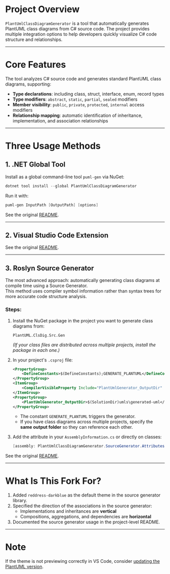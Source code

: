 # Project Overview

`PlantUmlClassDiagramGenerator` is a tool that automatically generates PlantUML class diagrams from C# source code. The project provides multiple integration options to help developers quickly visualize C# code structure and relationships.

---

# Core Features

The tool analyzes C# source code and generates standard PlantUML class diagrams, supporting:

- **Type declarations**: including class, struct, interface, enum, record types  
- **Type modifiers**: `abstract`, `static`, `partial`, `sealed` modifiers  
- **Member visibility**: `public`, `private`, `protected`, `internal` access modifiers  
- **Relationship mapping**: automatic identification of inheritance, implementation, and association relationships  

---

# Three Usage Methods

## 1. .NET Global Tool

Install as a global command-line tool `puml-gen` via NuGet:

```powershell
dotnet tool install --global PlantUmlClassDiagramGenerator  
```

Run it with:

```powershell
puml-gen InputPath [OutputPath] [options]
```

See the original [README](https://github.com/pierre3/PlantUmlClassDiagramGenerator?tab=readme-ov-file#net-core-global-tools).

---

## 2. Visual Studio Code Extension

See the original [README](https://github.com/pierre3/PlantUmlClassDiagramGenerator?tab=readme-ov-file#visual-studio-code-extension).

---

## 3. Roslyn Source Generator

The most advanced approach: automatically generating class diagrams at compile time using a Source Generator.  
This method uses compiler symbol information rather than syntax trees for more accurate code structure analysis.

### Steps:

1. Install the NuGet package in the project you want to generate class diagrams from:

    ```shell
    PlantUML.ClsDig.Src.Gen
    ```

    *(If your class files are distributed across multiple projects, install the package in each one.)*

2. In your project's `.csproj` file:

    ```xml
    <PropertyGroup>
        <DefineConstants>$(DefineConstants);GENERATE_PLANTUML</DefineConstants>
    </PropertyGroup>
    <ItemGroup>
        <CompilerVisibleProperty Include="PlantUmlGenerator_OutputDir" />
    </ItemGroup>
    <PropertyGroup>
        <PlantUmlGenerator_OutputDir>$(SolutionDir)umls\generated-uml</PlantUmlGenerator_OutputDir>
    </PropertyGroup>
    ```

    - The constant `GENERATE_PLANTUML` triggers the generator.
    - If you have class diagrams across multiple projects, specify the **same output folder** so they can reference each other.

3. Add the attribute in your `AssemblyInformation.cs` or directly on classes:

    ```csharp
    [assembly: PlantUmlClassDiagramGenerator.SourceGenerator.Attributes.PlantUmlDiagram]
    ```

See the original [README](https://github.com/pierre3/PlantUmlClassDiagramGenerator/blob/master/src/PlantUmlClassDiagramGenerator.SourceGenerator/README.md).

---

# What Is This Fork For?

1. Added `reddress-darkblue` as the default theme in the source generator library.  
2. Specified the direction of the associations in the source generator:
    - Implementations and inheritances are **vertical**
    - Compositions, aggregations, and dependencies are **horizontal**
3. Documented the source generator usage in the project-level README.

---

# Note

If the theme is not previewing correctly in VS Code, consider [updating the PlantUML version](https://github.com/qjebbs/vscode-plantuml/issues/407#issuecomment-925692712).
